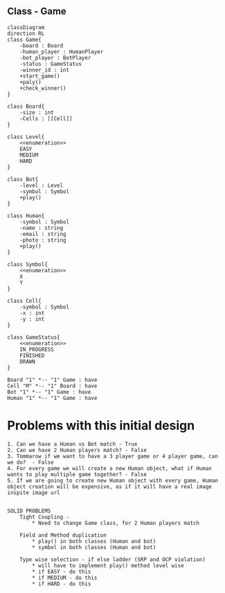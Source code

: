 ## Class - Game 

```mermaid 
classDiagram
direction RL
class Game{
    -board : Board
    -human_player : HumanPlayer
    -bot_player : BotPlayer
    -status : GameStatus
    -winner_id : int
    +start_game()
    +paly()
    +check_winner()
}

class Board{
    -size : int
    -Cells : [[Cell]]
}

class Level{
    <<enumeration>>
    EASY
    MEDIUM
    HARD
}

class Bot{
    -level : Level
    -symbol : Symbol
    +play()
}

class Human{
    -symbol : Symbol
    -name : string
    -email : string
    -photo : string
    +play()
}

class Symbol{
    <<enumeration>>
    X
    Y
}

class Cell{
    -symbol : Symbol
    -x : int
    -y : int 
}

class GameStatus{
    <<enumeration>>
    IN_PROGRESS
    FINISHED
    DRAWN
}

Board "1" *-- "1" Game : have
Cell "M" *-- "1" Board : have
Bot "1" *-- "1" Game : have
Human "1" *-- "1" Game : have

```

# Problems with this initial design
    1. Can we have a Human vs Bot match - True
    2. Can we have 2 Human players match? - False 
    3. Tommarow if we want to have a 3 player game or 4 player game, can we do?  - False 
    4. For every game we will create a new Human object, what if Human wants to play multiple game together? - False
    5. If we are going to create new Human object with every game, Human object creation will be expensive, as if it will have a real image inspite image url 
    

    SOLID PROBLEMS
        Tight Coupling - 
            * Need to change Game class, for 2 Human players match

        Field and Method duplication
            * play() in both classes (Human and bot)
            * symbol in both classes (Human and bot)

        Type wise selection - if else ladder (SRP and OCP violation) 
            * will have to implement play() method level wise 
            * if EASY - do this 
            * if MEDIUM - do this 
            * if HARD - do this 





